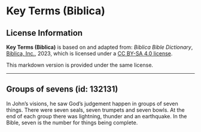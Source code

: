 # Key Terms (Biblica)

## License Information

**Key Terms (Biblica)** is based on and adapted from: _Biblica Bible Dictionary_, [Biblica, Inc.](https://www.biblica.com/), 2023, which is licensed under a [CC BY-SA 4.0 license](https://creativecommons.org/licenses/by-sa/4.0/legalcode.en).

This markdown version is provided under the same license.



--------------------------------

## Groups of sevens (id: 132131)

In John’s visions, he saw God’s judgement happen in groups of seven things. There were seven seals, seven trumpets and seven bowls. At the end of each group there was lightning, thunder and an earthquake. In the Bible, seven is the number for things being complete.


